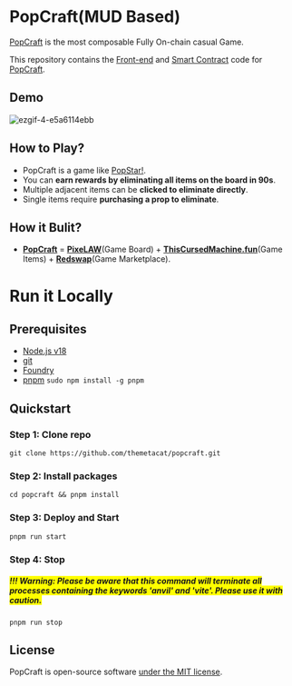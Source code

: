 # PopCraft(MUD Based)

[PopCraft](https://popcraft.pixelaw.xyz/) is the most composable Fully On-chain casual Game.

This repository contains the [Front-end](https://github.com/themetacat/popcraft.git) and [Smart Contract](https://github.com/themetacat/popcraft_contracts.git) code for [PopCraft](https://popcraft.pixelaw.xyz/).

## Demo
![ezgif-4-e5a6114ebb](https://github.com/user-attachments/assets/504dd211-e88d-4628-9100-0986145f9dbf)

## How to Play?
- PopCraft is a game like [PopStar!](https://play.google.com/store/apps/details?id=com.zplayworld.popstar&hl=en). 
- You can **earn rewards by eliminating all items on the board in 90s**.
- Multiple adjacent items can be **clicked to eliminate directly**. 
- Single items require **purchasing a prop to eliminate**.

## How it Bulit?
- [**PopCraft**](https://popcraft.pixelaw.xyz/) = **[PixeLAW](https://www.pixelaw.xyz/)**(Game Board) + **[ThisCursedMachine.fun](https://thiscursedmachine.fun/)**(Game Items) + **[Redswap](https://redswap.io/)**(Game Marketplace).

# Run it Locally

## Prerequisites
- [Node.js v18](https://nodejs.org/en/download/package-manager)
- [git](https://git-scm.com/book/en/v2/Getting-Started-Installing-Git)
- [Foundry](https://book.getfoundry.sh/getting-started/installation)
- [pnpm](https://pnpm.io/)
`
sudo npm install -g pnpm
`

## Quickstart
### Step 1: Clone repo
`git clone https://github.com/themetacat/popcraft.git`

### Step 2: Install packages
`cd popcraft && pnpm install`

### Step 3: Deploy and Start
`pnpm run start`

### Step 4: Stop
##### <span style="background-color:yellow">\!\!\! Warning: Please be aware that this command will terminate all processes containing the keywords 'anvil' and 'vite'. Please use it with caution.</span>
`pnpm run stop`

## License
PopCraft is open-source software [under the MIT license](https://github.com/themetacat/pixelaw_core/blob/main/LICENSE).
